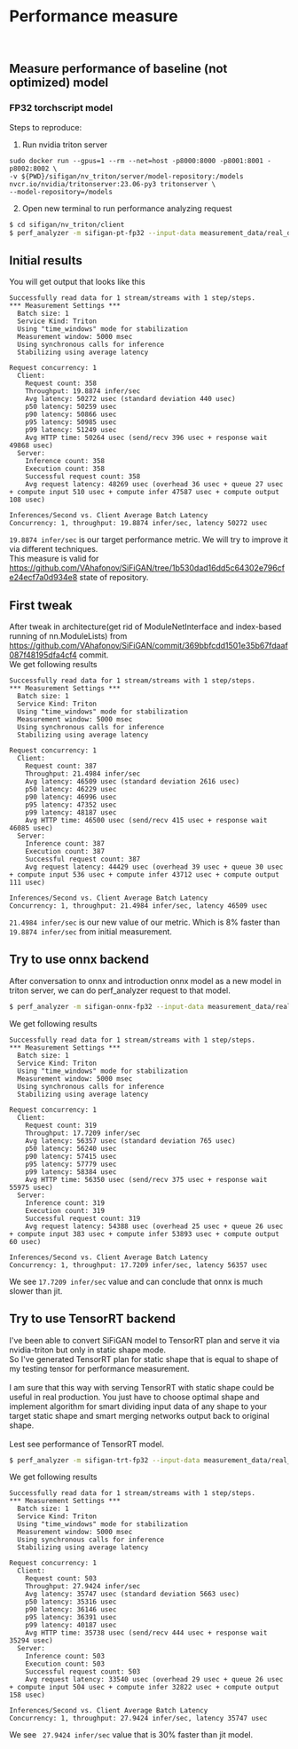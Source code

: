 # Performance measure
<br/>

## Measure performance of baseline (not optimized) model
### FP32 torchscript model
Steps to reproduce:
1. Run nvidia triton server
```console
sudo docker run --gpus=1 --rm --net=host -p8000:8000 -p8001:8001 -p8002:8002 \ 
-v ${PWD}/sifigan/nv_triton/server/model-repository:/models nvcr.io/nvidia/tritonserver:23.06-py3 tritonserver \ 
--model-repository=/models
```

2. Open new terminal to run performance analyzing request
```bash
$ cd sifigan/nv_triton/client
$ perf_analyzer -m sifigan-pt-fp32 --input-data measurement_data/real_data_fp32.json
```
## Initial results
You will get output that looks like this
```console
Successfully read data for 1 stream/streams with 1 step/steps.
*** Measurement Settings ***
  Batch size: 1
  Service Kind: Triton
  Using "time_windows" mode for stabilization
  Measurement window: 5000 msec
  Using synchronous calls for inference
  Stabilizing using average latency

Request concurrency: 1
  Client:
    Request count: 358
    Throughput: 19.8874 infer/sec
    Avg latency: 50272 usec (standard deviation 440 usec)
    p50 latency: 50259 usec
    p90 latency: 50866 usec
    p95 latency: 50985 usec
    p99 latency: 51249 usec
    Avg HTTP time: 50264 usec (send/recv 396 usec + response wait 49868 usec)
  Server:
    Inference count: 358
    Execution count: 358
    Successful request count: 358
    Avg request latency: 48269 usec (overhead 36 usec + queue 27 usec + compute input 510 usec + compute infer 47587 usec + compute output 108 usec)

Inferences/Second vs. Client Average Batch Latency
Concurrency: 1, throughput: 19.8874 infer/sec, latency 50272 usec
```

``` 19.8874 infer/sec ``` is our target performance metric. We will try to improve it via different techniques.
</br>
This measure is valid for https://github.com/VAhafonov/SiFiGAN/tree/1b530dad16dd5c64302e796cfe24ecf7a0d934e8 state of 
repository.

## First tweak
After tweak in architecture(get rid of ModuleNetInterface and index-based running of 
nn.ModuleLists) from https://github.com/VAhafonov/SiFiGAN/commit/369bbfcdd1501e35b67fdaaf087f48195dfa4cf4 commit.
</br>
We get following results
```console
Successfully read data for 1 stream/streams with 1 step/steps.
*** Measurement Settings ***
  Batch size: 1
  Service Kind: Triton
  Using "time_windows" mode for stabilization
  Measurement window: 5000 msec
  Using synchronous calls for inference
  Stabilizing using average latency

Request concurrency: 1
  Client:
    Request count: 387
    Throughput: 21.4984 infer/sec
    Avg latency: 46509 usec (standard deviation 2616 usec)
    p50 latency: 46229 usec
    p90 latency: 46996 usec
    p95 latency: 47352 usec
    p99 latency: 48187 usec
    Avg HTTP time: 46500 usec (send/recv 415 usec + response wait 46085 usec)
  Server:
    Inference count: 387
    Execution count: 387
    Successful request count: 387
    Avg request latency: 44429 usec (overhead 39 usec + queue 30 usec + compute input 536 usec + compute infer 43712 usec + compute output 111 usec)

Inferences/Second vs. Client Average Batch Latency
Concurrency: 1, throughput: 21.4984 infer/sec, latency 46509 usec
```
``` 21.4984 infer/sec ``` is our new value of our metric. Which is 8% faster than ``` 19.8874 infer/sec ``` from 
initial measurement.

## Try to use onnx backend
After conversation to onnx and introduction onnx model as a new model in triton server, we can do perf_analyzer 
request to that model.
```bash
$ perf_analyzer -m sifigan-onnx-fp32 --input-data measurement_data/real_data_fp32.json
```
We get following results
```console
Successfully read data for 1 stream/streams with 1 step/steps.
*** Measurement Settings ***
  Batch size: 1
  Service Kind: Triton
  Using "time_windows" mode for stabilization
  Measurement window: 5000 msec
  Using synchronous calls for inference
  Stabilizing using average latency

Request concurrency: 1
  Client:
    Request count: 319
    Throughput: 17.7209 infer/sec
    Avg latency: 56357 usec (standard deviation 765 usec)
    p50 latency: 56240 usec
    p90 latency: 57415 usec
    p95 latency: 57779 usec
    p99 latency: 58384 usec
    Avg HTTP time: 56350 usec (send/recv 375 usec + response wait 55975 usec)
  Server:
    Inference count: 319
    Execution count: 319
    Successful request count: 319
    Avg request latency: 54388 usec (overhead 25 usec + queue 26 usec + compute input 383 usec + compute infer 53893 usec + compute output 60 usec)

Inferences/Second vs. Client Average Batch Latency
Concurrency: 1, throughput: 17.7209 infer/sec, latency 56357 usec
```
We see ```17.7209 infer/sec``` value and can conclude that onnx is much slower than jit. 

## Try to use TensorRT backend
I've been able to convert SiFiGAN model to TensorRT plan and serve it via nvidia-triton but only in 
static shape mode. <br>
So I've generated TensorRT plan for static shape that is equal to shape of my testing tensor for 
performance measurement. <br> <br>
I am sure that this way with serving TensorRT with static shape could be useful in real production.
You just have to choose optimal shape and implement algorithm for smart dividing input data of any shape 
to your target static shape and smart merging networks output back to original shape. <br> <br>
Lest see performance of TensorRT model.
```bash
$ perf_analyzer -m sifigan-trt-fp32 --input-data measurement_data/real_data_fp32.json
```
We get following results
```console
Successfully read data for 1 stream/streams with 1 step/steps.
*** Measurement Settings ***
  Batch size: 1
  Service Kind: Triton
  Using "time_windows" mode for stabilization
  Measurement window: 5000 msec
  Using synchronous calls for inference
  Stabilizing using average latency

Request concurrency: 1
  Client:
    Request count: 503
    Throughput: 27.9424 infer/sec
    Avg latency: 35747 usec (standard deviation 5663 usec)
    p50 latency: 35316 usec
    p90 latency: 36146 usec
    p95 latency: 36391 usec
    p99 latency: 40187 usec
    Avg HTTP time: 35738 usec (send/recv 444 usec + response wait 35294 usec)
  Server:
    Inference count: 503
    Execution count: 503
    Successful request count: 503
    Avg request latency: 33540 usec (overhead 29 usec + queue 26 usec + compute input 504 usec + compute infer 32822 usec + compute output 158 usec)

Inferences/Second vs. Client Average Batch Latency
Concurrency: 1, throughput: 27.9424 infer/sec, latency 35747 usec
```
We see ``` 27.9424 infer/sec``` value that is 30% faster than jit model. 